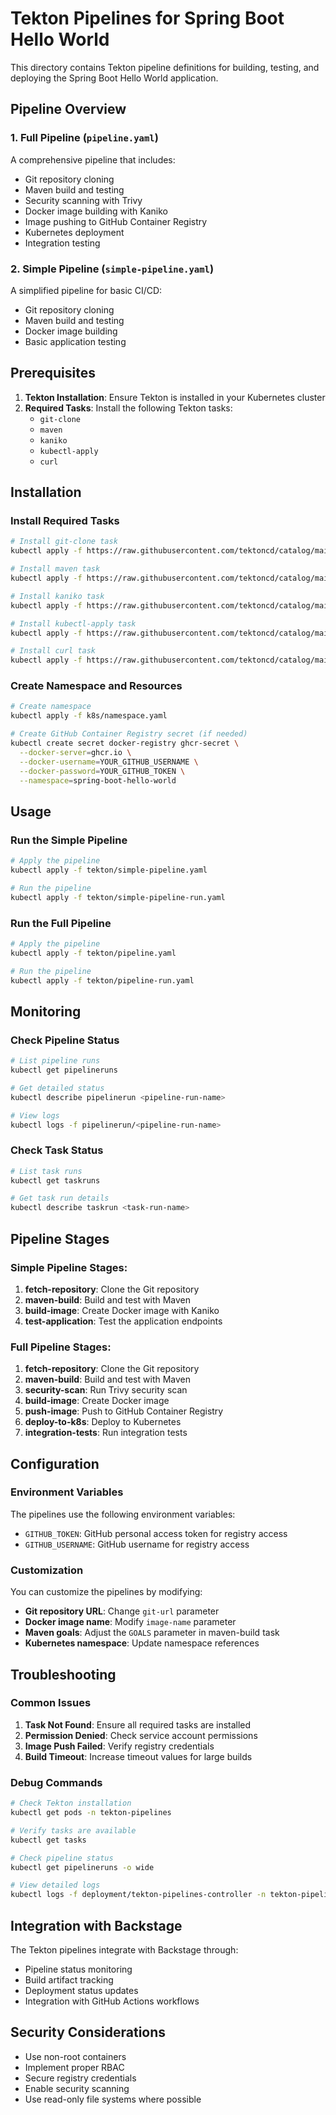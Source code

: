# Tekton Pipelines for Spring Boot Hello World

This directory contains Tekton pipeline definitions for building, testing, and deploying the Spring Boot Hello World application.

## Pipeline Overview

### 1. Full Pipeline (`pipeline.yaml`)
A comprehensive pipeline that includes:
- Git repository cloning
- Maven build and testing
- Security scanning with Trivy
- Docker image building with Kaniko
- Image pushing to GitHub Container Registry
- Kubernetes deployment
- Integration testing

### 2. Simple Pipeline (`simple-pipeline.yaml`)
A simplified pipeline for basic CI/CD:
- Git repository cloning
- Maven build and testing
- Docker image building
- Basic application testing

## Prerequisites

1. **Tekton Installation**: Ensure Tekton is installed in your Kubernetes cluster
2. **Required Tasks**: Install the following Tekton tasks:
   - `git-clone`
   - `maven`
   - `kaniko`
   - `kubectl-apply`
   - `curl`

## Installation

### Install Required Tasks

```bash
# Install git-clone task
kubectl apply -f https://raw.githubusercontent.com/tektoncd/catalog/main/task/git-clone/0.9/git-clone.yaml

# Install maven task
kubectl apply -f https://raw.githubusercontent.com/tektoncd/catalog/main/task/maven/0.2/maven.yaml

# Install kaniko task
kubectl apply -f https://raw.githubusercontent.com/tektoncd/catalog/main/task/kaniko/0.6/kaniko.yaml

# Install kubectl-apply task
kubectl apply -f https://raw.githubusercontent.com/tektoncd/catalog/main/task/kubectl-apply/0.2/kubectl-apply.yaml

# Install curl task
kubectl apply -f https://raw.githubusercontent.com/tektoncd/catalog/main/task/curl/0.2/curl.yaml
```

### Create Namespace and Resources

```bash
# Create namespace
kubectl apply -f k8s/namespace.yaml

# Create GitHub Container Registry secret (if needed)
kubectl create secret docker-registry ghcr-secret \
  --docker-server=ghcr.io \
  --docker-username=YOUR_GITHUB_USERNAME \
  --docker-password=YOUR_GITHUB_TOKEN \
  --namespace=spring-boot-hello-world
```

## Usage

### Run the Simple Pipeline

```bash
# Apply the pipeline
kubectl apply -f tekton/simple-pipeline.yaml

# Run the pipeline
kubectl apply -f tekton/simple-pipeline-run.yaml
```

### Run the Full Pipeline

```bash
# Apply the pipeline
kubectl apply -f tekton/pipeline.yaml

# Run the pipeline
kubectl apply -f tekton/pipeline-run.yaml
```

## Monitoring

### Check Pipeline Status

```bash
# List pipeline runs
kubectl get pipelineruns

# Get detailed status
kubectl describe pipelinerun <pipeline-run-name>

# View logs
kubectl logs -f pipelinerun/<pipeline-run-name>
```

### Check Task Status

```bash
# List task runs
kubectl get taskruns

# Get task run details
kubectl describe taskrun <task-run-name>
```

## Pipeline Stages

### Simple Pipeline Stages:
1. **fetch-repository**: Clone the Git repository
2. **maven-build**: Build and test with Maven
3. **build-image**: Create Docker image with Kaniko
4. **test-application**: Test the application endpoints

### Full Pipeline Stages:
1. **fetch-repository**: Clone the Git repository
2. **maven-build**: Build and test with Maven
3. **security-scan**: Run Trivy security scan
4. **build-image**: Create Docker image
5. **push-image**: Push to GitHub Container Registry
6. **deploy-to-k8s**: Deploy to Kubernetes
7. **integration-tests**: Run integration tests

## Configuration

### Environment Variables

The pipelines use the following environment variables:
- `GITHUB_TOKEN`: GitHub personal access token for registry access
- `GITHUB_USERNAME`: GitHub username for registry access

### Customization

You can customize the pipelines by modifying:
- **Git repository URL**: Change `git-url` parameter
- **Docker image name**: Modify `image-name` parameter
- **Maven goals**: Adjust the `GOALS` parameter in maven-build task
- **Kubernetes namespace**: Update namespace references

## Troubleshooting

### Common Issues

1. **Task Not Found**: Ensure all required tasks are installed
2. **Permission Denied**: Check service account permissions
3. **Image Push Failed**: Verify registry credentials
4. **Build Timeout**: Increase timeout values for large builds

### Debug Commands

```bash
# Check Tekton installation
kubectl get pods -n tekton-pipelines

# Verify tasks are available
kubectl get tasks

# Check pipeline status
kubectl get pipelineruns -o wide

# View detailed logs
kubectl logs -f deployment/tekton-pipelines-controller -n tekton-pipelines
```

## Integration with Backstage

The Tekton pipelines integrate with Backstage through:
- Pipeline status monitoring
- Build artifact tracking
- Deployment status updates
- Integration with GitHub Actions workflows

## Security Considerations

- Use non-root containers
- Implement proper RBAC
- Secure registry credentials
- Enable security scanning
- Use read-only file systems where possible